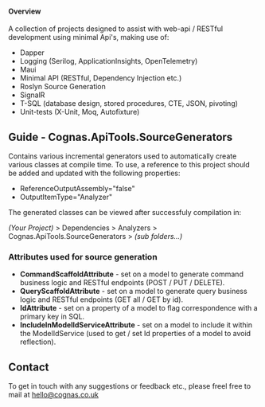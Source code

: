 #### Overview

A collection of projects designed to assist with web-api / RESTful development using minimal Api's, making use of:
- Dapper
- Logging (Serilog, ApplicationInsights, OpenTelemetry)
- Maui
- Minimal API (RESTful, Dependency Injection etc.)
- Roslyn Source Generation
- SignalR
- T-SQL (database design, stored procedures, CTE, JSON, pivoting)
- Unit-tests (X-Unit, Moq, Autofixture)

## Guide - Cognas.ApiTools.SourceGenerators

Contains various incremental generators used to automatically create various classes at compile time.
To use, a reference to this project should be added and updated with the following properties:

- ReferenceOutputAssembly="false"
- OutputItemType="Analyzer"

The generated classes can be viewed after successfuly compilation in:

*(Your Project)* > Dependencies > Analyzers > Cognas.ApiTools.SourceGenerators > *(sub folders...)*

### Attributes used for source generation
- **CommandScaffoldAttribute** - set on a model to generate command business logic and RESTful endpoints
(POST / PUT / DELETE).
- **QueryScaffoldAttribute** - set on a model to generate query business logic and RESTful endpoints
(GET all / GET by id).
- **IdAttribute** - set on a property of a model to flag correspondence with a primary key in SQL.
- **IncludeInModelIdServiceAttribute** - set on a model to include it within the ModelIdService
(used to get / set Id properties of a model to avoid reflection).

## Contact

To get in touch with any suggestions or feedback etc., please freel free to mail at hello@cognas.co.uk